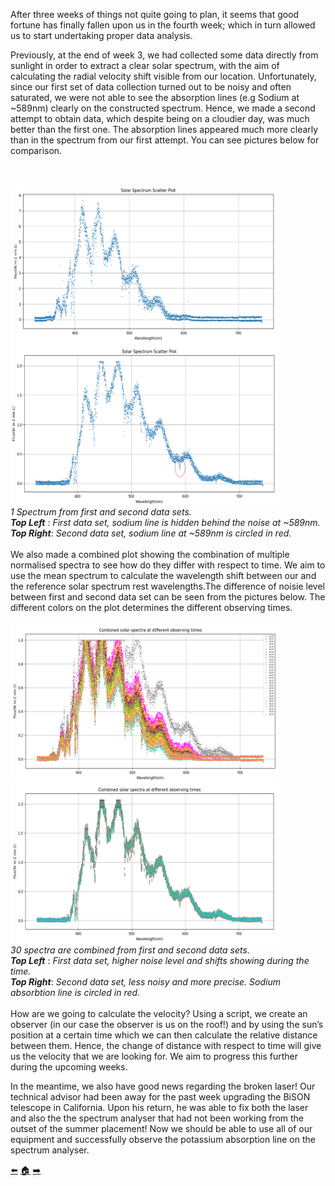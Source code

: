 After three weeks of things not quite going to plan, it seems that good fortune has finally fallen upon us in the fourth week; which in turn allowed us to start undertaking proper data analysis.

Previously, at the end of week 3, we had collected some data directly from sunlight in order to extract a clear solar spectrum, with the aim of calculating the radial velocity shift visible from our location. Unfortunately, since our first set of data collection turned out to be noisy and often saturated, we were not able to see the absorption lines (e.g Sodium at ~589nm) clearly on the constructed spectrum. Hence, we made a second attempt to obtain data, which despite being on a cloudier day,  was much better than the first one. The absorption lines appeared much more clearly than in the spectrum from our first attempt. You can see pictures below for comparison.

<br/><br/>
<img src=https://github.com/daw538/hirosplacement/blob/master/Week%204/scatter1n.png width="430" height="252" >
<img src=https://github.com/daw538/hirosplacement/blob/master/Week%204/scatter1.png width="430" height="255">
<br/>
*1 Spectrum from first and second data sets.*
<br/>
*__Top Left__* : *First data set, sodium line is hidden behind the noise at ~589nm.*
<br/>
*__Top Right__*: *Second data set, sodium line at ~589nm is circled in red.*
<br/><br/>
We also made a combined plot showing the combination of multiple normalised spectra to see how do they differ with respect to time. We aim to use the mean spectrum to calculate the wavelength shift between our and the reference solar spectrum rest wavelengths.The difference of noisie level between first and second data set can be seen from the pictures below. The different colors on the plot determines the different observing times.
<br/><br/>
<img src=https://github.com/daw538/hirosplacement/blob/master/Week%204/combined30noisy.png width="430" height="254" >
<img src=https://github.com/daw538/hirosplacement/blob/master/Week%204/combined30.png width="430" height="254">
<br/>
*30 spectra are combined from first and second data sets.*
<br/>
*__Top Left__* : *First data set, higher noise level and shifts showing during the time.*
<br/>
*__Top Right__*: *Second data set, less noisy and more precise. Sodium absorbtion line is circled in red.*
<br/><br/>
How are we going to calculate the velocity?
Using a script, we create an observer (in our case the observer is us on the roof!) and by using the sun’s position at a certain time which we can then calculate the relative distance between them. Hence, the change of distance with respect to time will give us the velocity that we are looking for. We aim to progress this further during the upcoming weeks.

In the meantime, we also have good news regarding the broken laser! Our technical advisor had been away for the past week upgrading the BiSON telescope in California.  Upon his return, he was able to fix both the laser and also the the spectrum analyser that had not been working from the outset  of the summer placement! Now we should be able to use all of our equipment and successfully observe the potassium absorption line on the spectrum analyser. 


[:arrow_left:](https://github.com/daw538/hirosplacement/blob/master/week3.md)
[:house:](https://github.com/daw538/hirosplacement)
[:arrow_right:](https://github.com/daw538/hirosplacement/blob/master/week5.md)
